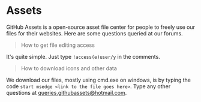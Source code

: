 # Assets
GitHub Assets is a open-source asset file center for people to freely use our files for their websites.
Here are some questions queried at our forums.
>How to get file editing access

It's quite simple. Just type `!access(e)user/y` in the comments.
>How to download icons and other data

We download our files, mostly using cmd.exe on windows, is by typing the code `start msedge <link to the file goes here>`.
Type any other questions at queries.githubassets@hotmail.com.

